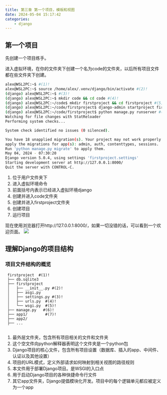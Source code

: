 ```yaml
---
title: 第三章 第一个项目，模板和视图 
date: 2024-05-04 15:17:42
categories: 
    - django
---
```


## 第一个项目
先创建一个项目练手。

进入虚拟环境，在你的文件夹下创建一个名为code的文件夹，以后所有项目文件都在些文件夹下创建。
```bash
alex@WSL2PC:~$ #(1)!
alex@WSL2PC:~$ source /home/alex/.venv/django/bin/activate #(2)!
(django) alex@WSL2PC:~$ #(3)!
(django) alex@WSL2PC:~$ mkdir code && cd code #(4)!
(django) alex@WSL2PC:~/code$ mkdir firstproject && cd firstproject #(5)!
(django) alex@WSL2PC:~/code/firstproject$ django-admin startproject firstproject #(6)!
(django) alex@WSL2PC:~/code/firstproject$ python manage.py runserver #(7)!
Watching for file changes with StatReloader
Performing system checks...

System check identified no issues (0 silenced).

You have 18 unapplied migration(s). Your project may not work properly until you 
apply the migrations for app(s): admin, auth, contenttypes, sessions.
Run 'python manage.py migrate' to apply them.
May 04, 2024 - 07:30:20
Django version 5.0.4, using settings 'firstproject.settings'
Starting development server at http://127.0.0.1:8000/
Quit the server with CONTROL-C.

```

1. 位于用户文件夹下
2. 进入虚拟环境命令
3. 前面括号内表示已经进入虚拟环境django
4. 创建并进入code文件夹
5. 创建并进入firstproject文件夹
6. 创建项目
7. 运行项目

现在使用浏览器打开http://127.0.0.1:8000/，如果一切没错的话，可以看到一个欢迎页面。
![](../../../img/django/3.1.png)

## 理解Django的项目结构 

### 项目文件结构的概览

``` { .yaml .anotate}
 firstproject  #(1)!
 ├── db.sqlite3
 ├── firstproject
 │   ├── __init__.py #(2)!
 │   ├── asgi.py
 │   ├── settings.py #(3)!
 │   ├── urls.py  #(4)!
 │   └── wsgi.py  #(5)!
 ├── manage.py   #(6)!
 ├── app1/        #(7)!
 ├── app2/ 
 ├── ...
 
```

1. 最外层文件夹，包含所有项目相关的文件和文件夹
2. 这个空文件向python解释器表明这个文件夹是一个python包
3. Django项目的核心文件，包含所有项目设置（数据库、插入的app、中间件、认证以及其他设置）
4. 项目的URL模式，定义外部请求如何映射到相关视图的路径规则
5. 本文件用于部署Django项目。是WSGI的入口点
6. 用于启动Django项目的各种快捷命令行文件
7. 其它app文件夹，Django提倡模块化开发。项目中的每个逻辑单元都应被定义为一个app
